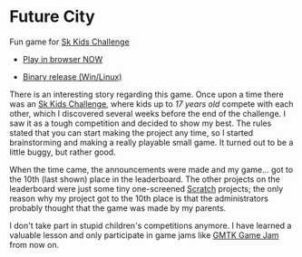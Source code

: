 # Future City
Fun game for [Sk Kids Challenge](https://kidschallenge.sk.ru/)

* [Play in browser NOW](https://progyan.github.io/future-city/dist/html/Future%20City.html)

* [Binary release (Win/Linux)](https://github.com/progyan/future-city/releases/tag/0.1)

There is an interesting story regarding this game. Once upon a time there was an [Sk Kids Challenge](https://kidschallenge.sk.ru/), where kids up to _17 years old_ compete with each other, which I discovered several weeks before the end of the challenge. I saw it as a tough competition and decided to show my best. The rules stated that you can start making the project any time, so I started brainstorming and making a really playable small game. It turned out to be a little buggy, but rather good.

When the time came, the announcements were made and my game... got to the 10th (last shown) place in the leaderboard. The other projects on the leaderboard were just some tiny one-screened [Scratch](https://scratch.mit.edu) projects; the only reason why my project got to the 10th place is that the administrators probably thought that the game was made by my parents.

I don't take part in stupid children's competitions anymore. I have learned a valuable lesson and only participate in game jams like [GMTK Game Jam](https://en.wikipedia.org/wiki/Game_Maker%27s_Toolkit) from now on.
